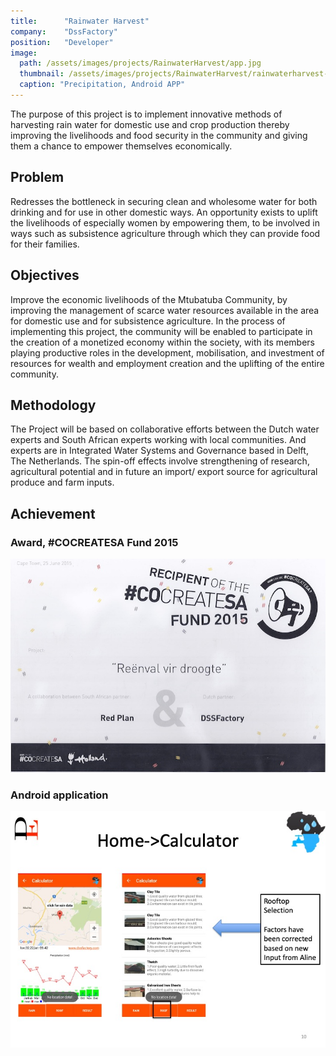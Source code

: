 ```yaml
---
title:      "Rainwater Harvest"
company:    "DssFactory"
position:   "Developer"
image: 
  path: /assets/images/projects/RainwaterHarvest/app.jpg
  thumbnail: /assets/images/projects/RainwaterHarvest/rainwaterharvest-400x200.jpg
  caption: "Precipitation, Android APP"
---
```


The purpose of this project is to implement innovative methods of harvesting rain water for domestic use and crop production thereby improving the livelihoods and food security in the community and giving them a chance to empower themselves economically.

## Problem

Redresses the bottleneck in securing clean and wholesome water for both drinking and for use in other domestic ways. An opportunity exists to uplift the livelihoods of especially women by empowering them, to be involved in ways such as subsistence agriculture through which they can provide food for their families.

## Objectives

Improve the economic livelihoods of the Mtubatuba Community, by improving the management of scarce water resources available in the area for domestic use and for subsistence agriculture. In the process of implementing this project, the community will be enabled to participate in the creation of a monetized economy within the society, with its members playing productive roles in the development, mobilisation, and   investment of resources for wealth and employment creation and the uplifting of the entire community. 

## Methodology

The Project will be based on collaborative efforts between the Dutch water experts and South African experts working with local communities. And experts are in Integrated Water Systems and Governance based in Delft, The Netherlands. The spin-off effects involve strengthening of research, agricultural potential and in future an import/ export source for agricultural produce and farm inputs. 

## Achievement

### Award, **#CO**CREATE**SA** **Fund 2015**

![](/assets/images/projects/RainwaterHarvest/COcreateSA.jpg)

### Android application

![](/assets/images/projects/RainwaterHarvest/app.jpg)

